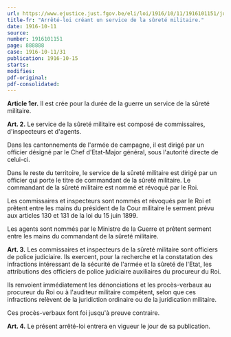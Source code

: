 ```yaml
---
url: https://www.ejustice.just.fgov.be/eli/loi/1916/10/11/1916101151/justel
title-fr: "Arrêté-loi créant un service de la sûreté militaire."
date: 1916-10-11
source:
number: 1916101151
page: 888888
case: 1916-10-11/31
publication: 1916-10-15
starts:
modifies:
pdf-original:
pdf-consolidated:
---
```


**Article 1er.** Il est crée pour la durée de la guerre un service de la sûreté militaire.

**Art. 2.** Le service de la sûreté militaire est composé de commissaires, d'inspecteurs et d'agents.

Dans les cantonnements de l'armée de campagne, il est dirigé par un officier désigné par le Chef d'Etat-Major général, sous l'autorité directe de celui-ci.

Dans le reste du territoire, le service de la sûreté militaire est dirigé par un officier qui porte le titre de commandant de la sûreté militaire. Le commandant de la sûreté militaire est nommé et révoqué par le Roi.

Les commissaires et inspecteurs sont nommés et révoqués par le Roi et prêtent entre les mains du président de la Cour militaire le serment prévu aux articles 130 et 131 de la loi du 15 juin 1899.

Les agents sont nommés par le Ministre de la Guerre et prêtent serment entre les mains du commandant de la sûreté militaire.

**Art. 3.** Les commissaires et inspecteurs de la sûreté militaire sont officiers de police judiciaire. Ils exercent, pour la recherche et la constatation des infractions intéressant de la sécurité de l'armée et la sûreté de l'Etat, les attributions des officiers de police judiciaire auxiliaires du procureur du Roi.

Ils renvoient immédiatement les dénonciations et les procès-verbaux au procureur du Roi ou à l'auditeur militaire compétent, selon que ces infractions relèvent de la juridiction ordinaire ou de la juridication militaire.

Ces procès-verbaux font foi jusqu'à preuve contraire.

**Art. 4.** Le présent arrêté-loi entrera en vigueur le jour de sa publication.
